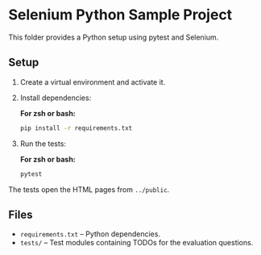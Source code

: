 # Selenium Python Sample Project

This folder provides a Python setup using pytest and Selenium.

## Setup

1. Create a virtual environment and activate it.
2. Install dependencies:

   **For zsh or bash:**

   ```zsh or bash
   pip install -r requirements.txt
   ```

3. Run the tests:

   **For zsh or bash:**

   ```zsh or bash
   pytest
   ```

The tests open the HTML pages from `../public`.

## Files

- `requirements.txt` – Python dependencies.
- `tests/` – Test modules containing TODOs for the evaluation questions.
